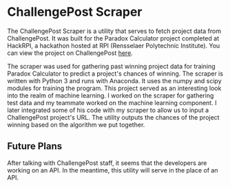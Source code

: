 # ChallengePost Scraper

The ChallengePost Scraper is a utility that serves to fetch project data from ChallengePost. It was built for the Paradox Calculator project completed at HackRPI, a hackathon hosted at RPI (Rensselaer Polytechnic Institute). You can view the project on ChallengePost [here](http://challengepost.com/software/paradox-calculator).

The scraper was used for gathering past winning project data for training Paradox Calculator to predict a project's chances of winning. The scraper is written with Python 3 and runs with Anaconda. It uses the numpy and scipy modules for training the program. This project served as an interesting look into the realm of machine learning. I worked on the scraper for gathering test data and my teammate worked on the machine learning component. I later integrated some of his code with my scraper to allow us to input a ChallengePost project's URL. The utility outputs the chances of the project winning based on the algorithm we put together.

## Future Plans

After talking with ChallengePost staff, it seems that the developers are working on an API. In the meantime, this utility will serve in the place of an API.
